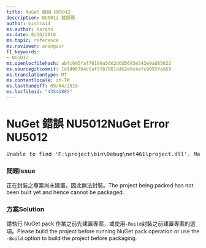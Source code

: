 ```yaml
---
title: NuGet 錯誤 NU5012
description: NU5012 錯誤碼
author: mishra14
ms.author: karann
ms.date: 8/14/2018
ms.topic: reference
ms.reviewer: anangaur
f1_keywords:
- NU5012
ms.openlocfilehash: abfc695faf70199a5662d6d5693e543e9ad85022
ms.sourcegitcommit: 1d1406764c6af5fb7801d462e0c4afc9092fa569
ms.translationtype: MT
ms.contentlocale: zh-TW
ms.lasthandoff: 09/04/2018
ms.locfileid: "43545885"
---
```

# <a name="nuget-error-nu5012"></a><span data-ttu-id="bc60b-103">NuGet 錯誤 NU5012</span><span class="sxs-lookup"><span data-stu-id="bc60b-103">NuGet Error NU5012</span></span>
<pre>Unable to find 'F:\project\bin\Debug\net461\project.dll'. Make sure the project has been built.</pre>

### <a name="issue"></a><span data-ttu-id="bc60b-104">問題</span><span class="sxs-lookup"><span data-stu-id="bc60b-104">Issue</span></span>

<span data-ttu-id="bc60b-105">正在封裝之專案尚未建置，因此無法封裝。</span><span class="sxs-lookup"><span data-stu-id="bc60b-105">The project being packed has not been built yet and hence cannot be packaged.</span></span>


### <a name="solution"></a><span data-ttu-id="bc60b-106">方案</span><span class="sxs-lookup"><span data-stu-id="bc60b-106">Solution</span></span>

<span data-ttu-id="bc60b-107">請執行 NuGet pack 作業之前先建置專案，或使用`-Build`封裝之前建置專案的選項。</span><span class="sxs-lookup"><span data-stu-id="bc60b-107">Please build the project before running NuGet pack operation or use the `-Build` option to build the project before packaging.</span></span>

